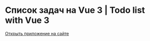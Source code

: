 # <h1>Список задач на Vue 3 | Todo list with Vue 3</h1>
<a href="https://tasks-todo-lists.web.app/">Открыть приложение на сайте</a>
